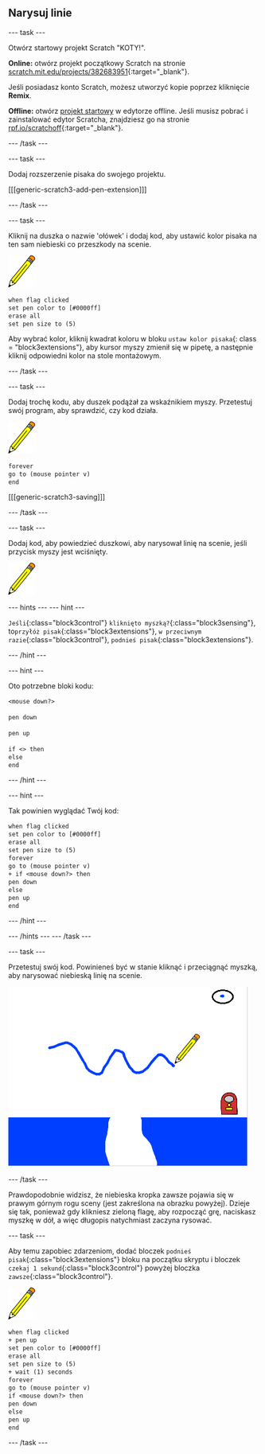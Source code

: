 ## Narysuj linie

\--- task \---

Otwórz startowy projekt Scratch "KOTY!".

**Online:** otwórz projekt początkowy Scratch na stronie [scratch.mit.edu/projects/382683951](https://scratch.mit.edu/projects/382683951){:target="_blank"}.

Jeśli posiadasz konto Scratch, możesz utworzyć kopie poprzez kliknięcie **Remix**.

**Offline:** otwórz [projekt startowy](https://rpf.io/p/pl-PL/cats-go) w edytorze offline. Jeśli musisz pobrać i zainstalować edytor Scratcha, znajdziesz go na stronie [rpf.io/scratchoff](https://rpf.io/scratchoff){:target="_blank"}.

\--- /task \---

\--- task \---

Dodaj rozszerzenie pisaka do swojego projektu.

[[[generic-scratch3-add-pen-extension]]]

\--- /task \---

\--- task \---

Kliknij na duszka o nazwie 'ołówek' i dodaj kod, aby ustawić kolor pisaka na ten sam niebieski co przeszkody na scenie.

![Duszek ołówka](images/pen-sprite.png)

```blocks3
when flag clicked
set pen color to [#0000ff]
erase all
set pen size to (5)
```

Aby wybrać kolor, kliknij kwadrat koloru w bloku `ustaw kolor pisaka`{: class = "block3extensions"}, aby kursor myszy zmienił się w pipetę, a następnie kliknij odpowiedni kolor na stole montażowym.

\--- /task \---

\--- task \---

Dodaj trochę kodu, aby duszek podążał za wskaźnikiem myszy. Przetestuj swój program, aby sprawdzić, czy kod działa.

![Duszek ołówka](images/pen-sprite.png)

```blocks3
forever
go to (mouse pointer v)
end
```

[[[generic-scratch3-saving]]]

\--- /task \---

\--- task \---

Dodaj kod, aby powiedzieć duszkowi, aby narysował linię na scenie, jeśli przycisk myszy jest wciśnięty.

![Duszek ołówka](images/pen-sprite.png)

\--- hints \--- \--- hint \---

`Jeśli`{:class="block3control"} `kliknięto myszką?`{:class="block3sensing"}, to`przyłóż pisak`{:class="block3extensions"}, `w przeciwnym razie`{:class="block3control"}, `podnieś pisak`{:class="block3extensions"}.

\--- /hint \---

\--- hint \---

Oto potrzebne bloki kodu:

```blocks3
<mouse down?>

pen down

pen up

if <> then
else
end
```

\--- /hint \---

\--- hint \---

Tak powinien wyglądać Twój kod:

```blocks3
when flag clicked
set pen color to [#0000ff]
erase all
set pen size to (5)
forever
go to (mouse pointer v)
+ if <mouse down?> then
pen down
else
pen up
end
```

\--- /hint \---

\--- /hints \--- \--- /task \---

\--- task \---

Przetestuj swój kod. Powinieneś być w stanie kliknąć i przeciągnąć myszką, aby narysować niebieską linię na scenie.

![Narysuj linię](images/draw-a-line.png)

\--- /task \---

Prawdopodobnie widzisz, że niebieska kropka zawsze pojawia się w prawym górnym rogu sceny (jest zakreślona na obrazku powyżej). Dzieje się tak, ponieważ gdy klikniesz zieloną flagę, aby rozpocząć grę, naciskasz myszkę w dół, a więc długopis natychmiast zaczyna rysować.

\--- task \---

Aby temu zapobiec zdarzeniom, dodać bloczek `podnieś pisak`{:class="block3extensions"} bloku na początku skryptu i bloczek `czekaj 1 sekund`{:class="block3control"} powyżej bloczka `zawsze`{:class="block3control"}.

![Duszek ołówka](images/pen-sprite.png)

```blocks3
when flag clicked
+ pen up
set pen color to [#0000ff]
erase all
set pen size to (5)
+ wait (1) seconds
forever
go to (mouse pointer v)
if <mouse down?> then
pen down
else
pen up
end
```

\--- /task \---